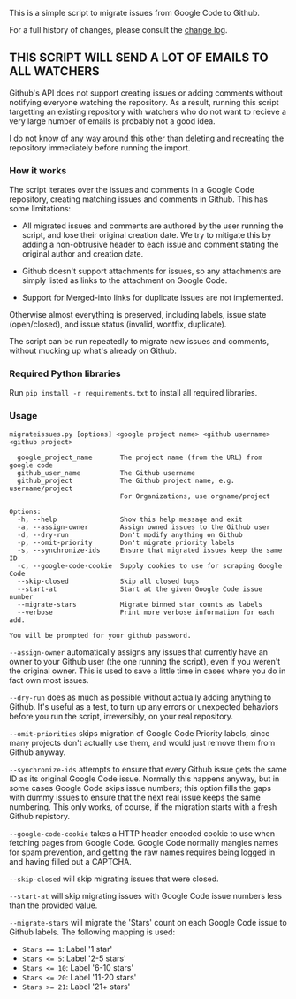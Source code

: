 This is a simple script to migrate issues from Google Code to Github.

For a full history of changes, please
consult the [change log](https://github.com/arthur-debert/google-code-issues-migrator/blob/master/CHANGES.md).

## THIS SCRIPT WILL SEND A LOT OF EMAILS TO ALL WATCHERS

Github's API does not support creating issues or adding comments without
notifying everyone watching the repository. As a result, running this script
targetting an existing repository with watchers who do not want to recieve a
very large number of emails is probably not a good idea.

I do not know of any way around this other than deleting and recreating the
repository immediately before running the import.

### How it works ###

The script iterates over the issues and comments in a Google Code repository,
creating matching issues and comments in Github. This has some limitations:

 - All migrated issues and comments are authored by the user running the
   script, and lose their original creation date. We try to mitigate this by
   adding a non-obtrusive header to each issue and comment stating the original
   author and creation date.

 - Github doesn't support attachments for issues, so any attachments are simply
   listed as links to the attachment on Google Code.

 - Support for Merged-into links for duplicate issues are not implemented.

Otherwise almost everything is preserved, including labels, issue state
(open/closed), and issue status (invalid, wontfix, duplicate).

The script can be run repeatedly to migrate new issues and comments, without
mucking up what's already on Github.

### Required Python libraries ###

Run `pip install -r requirements.txt` to install all required libraries.

### Usage ###

    migrateissues.py [options] <google project name> <github username> <github project>

      google_project_name       The project name (from the URL) from google code
      github_user_name          The Github username
      github_project            The Github project name, e.g. username/project
                                For Organizations, use orgname/project

    Options:
      -h, --help                Show this help message and exit
      -a, --assign-owner        Assign owned issues to the Github user
      -d, --dry-run             Don't modify anything on Github
      -p, --omit-priority       Don't migrate priority labels
      -s, --synchronize-ids     Ensure that migrated issues keep the same ID
      -c, --google-code-cookie  Supply cookies to use for scraping Google Code
      --skip-closed             Skip all closed bugs
      --start-at                Start at the given Google Code issue number
      --migrate-stars           Migrate binned star counts as labels
      --verbose                 Print more verbose information for each add.

    You will be prompted for your github password.

`--assign-owner` automatically assigns any issues that currently have an owner
to your Github user (the one running the script), even if you weren't the
original owner. This is used to save a little time in cases where you do in
fact own most issues.

`--dry-run` does as much as possible without actually adding anything to
Github. It's useful as a test, to turn up any errors or unexpected behaviors
before you run the script, irreversibly, on your real repository.

`--omit-priorities` skips migration of Google Code Priority labels, since many
projects don't actually use them, and would just remove them from Github
anyway.

`--synchronize-ids` attempts to ensure that every Github issue gets the same ID
as its original Google Code issue. Normally this happens anyway, but in some
cases Google Code skips issue numbers; this option fills the gaps with dummy
issues to ensure that the next real issue keeps the same numbering. This only
works, of course, if the migration starts with a fresh Github repistory.

`--google-code-cookie` takes a HTTP header encoded cookie to use when fetching
pages from Google Code. Google Code normally mangles names for spam prevention,
and getting the raw names requires being logged in and having filled out a
CAPTCHA.

`--skip-closed` will skip migrating issues that were closed.

`--start-at` will skip migrating issues with Google Code issue numbers less than
the provided value.

`--migrate-stars` will migrate the 'Stars' count on each Google Code issue to
Github labels. The following mapping is used:
* `Stars == 1`: Label '1 star'
* `Stars <= 5`: Label '2-5 stars'
* `Stars <= 10`: Label '6-10 stars'
* `Stars <= 20`: Label '11-20 stars'
* `Stars >= 21`: Label '21+ stars'
